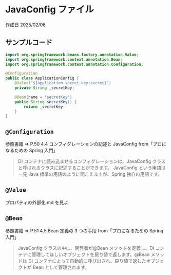# JavaConfig ファイル

作成日 2025/02/06

## サンプルコード

```java
import org.springframework.beans.factory.annotation.Value;
import org.springframework.context.annotation.Bean;
import org.springframework.context.annotation.Configuration;

@Configuration
public class ApplicationConfig {
    @Value("${application.secret-key:secret}")
    private String _secretKey;

    @Bean(name = "secretKey")
    public String secretKey() {
        return _secretKey;
    }
}
```

## `@Configuration`

参照書籍 => P.50 4.4 コンフィグレーションの記述と JavaConfig from「プロになるための Spring 入門」

> DI コンテナに読み込ませるコンフィグレーションは、JavaConfig クラスと呼ばれるクラスに記述することができます。
> JavaConfig という用語は一見 Java 標準の用語のように聞こえますが、Spring 独自の用語です。

## `@Value`

プロパティの外部化.md を見よ

## `@Bean`

参照書籍 => P.51 4.5 Bean 定義の 3 つの手段 from「プロになるための Spring 入門」

> JavaConfig クラスの中に、開発者が@Bean メソッドを定義し、DI コンテナに管理してほしいオブジェクトを戻り値で返します。@Bean メソッドは DI コンテナによって自動的に呼び出され、戻り値で返したオブジェクトが Bean として管理されます。
